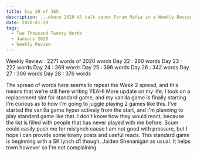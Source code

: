 ```yaml
---
title: Day 29 of 365.
description: ...where 2020 Al talk about Forum Mafia in a Weekly Review.
date: 2020-01-29
tags:
  - Two Thousand Twenty Words
  - January 2020
  - Weekly Review
---
```


Weekly Review : 2271 words of 2020 words
Day 22 : 260 words
Day 23 : 222 words
Day 24 : 369 words
Day 25 : 396 words
Day 26 : 342 words
Day 27 : 306 words
Day 28 : 376 words


The spread of words here seems to repeat the Week 2 spread, and this means that we're still here writing YEAH! More update on my life; I took on a replacement slot for standard game, and my vanilla game is finally starting. I'm curious as to how I'm going to juggle playing 2 games like this. I've started the vanilla game hyper actively from the start, and I'm planning to play standard game like that. I don't know how they would react, because the list is filled with people that has never played with me before. Scum could easily push me for mislynch cause I am not good with pressure, but I hope I can provide some towny posts and useful reads. This standard game is beginning with a SK lynch d1 though, Jaiden Shenanigan as usual. It helps town however so I'm not complaining.


